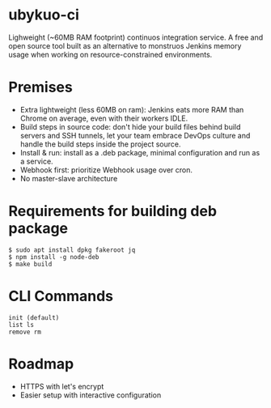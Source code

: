 ubykuo-ci
=========
Lighweight (~60MB RAM footprint) continuos integration service.
A free and open source tool built as an alternative to monstruos Jenkins memory usage when working on resource-constrained environments.


Premises
========

 - Extra lightweight (less 60MB on ram): Jenkins eats more RAM than Chrome on average, even with their workers IDLE.
 - Build steps in source code: don't hide your build files behind build servers and SSH tunnels, let your team embrace DevOps culture and handle the build steps inside the project source.
 - Install & run: install as a .deb package, minimal configuration and run as a service.
 - Webhook first: prioritize Webhook usage over cron.
 - No master-slave architecture


Requirements for building deb package
==================================
 ```
 $ sudo apt install dpkg fakeroot jq
 $ npm install -g node-deb
 $ make build
 ```


CLI Commands
============
    init (default)
    list ls
    remove rm
    
    
    
Roadmap
===
- HTTPS with let's encrypt
- Easier setup with interactive configuration

